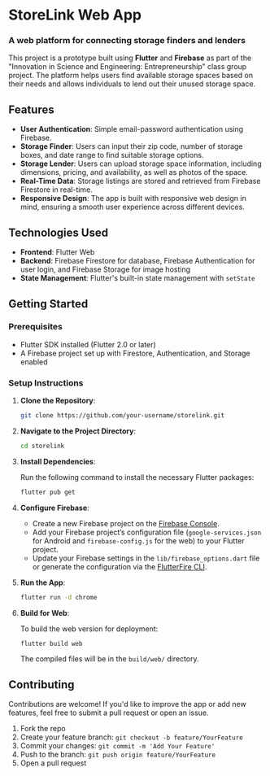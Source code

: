 # StoreLink Web App

### A web platform for connecting storage finders and lenders

This project is a prototype built using **Flutter** and **Firebase** as part of the "Innovation in Science and Engineering: Entrepreneurship" class group project. The platform helps users find available storage spaces based on their needs and allows individuals to lend out their unused storage space.

## Features

- **User Authentication**: Simple email-password authentication using Firebase.
- **Storage Finder**: Users can input their zip code, number of storage boxes, and date range to find suitable storage options.
- **Storage Lender**: Users can upload storage space information, including dimensions, pricing, and availability, as well as photos of the space.
- **Real-Time Data**: Storage listings are stored and retrieved from Firebase Firestore in real-time.
- **Responsive Design**: The app is built with responsive web design in mind, ensuring a smooth user experience across different devices.

## Technologies Used

- **Frontend**: Flutter Web
- **Backend**: Firebase Firestore for database, Firebase Authentication for user login, and Firebase Storage for image hosting
- **State Management**: Flutter's built-in state management with `setState`

## Getting Started

### Prerequisites

- Flutter SDK installed (Flutter 2.0 or later)
- A Firebase project set up with Firestore, Authentication, and Storage enabled

### Setup Instructions

1. **Clone the Repository**:

   ```sh
   git clone https://github.com/your-username/storelink.git
   ```

2. **Navigate to the Project Directory**:

   ```sh
   cd storelink
   ```

3. **Install Dependencies**:

   Run the following command to install the necessary Flutter packages:

   ```sh
   flutter pub get
   ```

4. **Configure Firebase**:

   - Create a new Firebase project on the [Firebase Console](https://console.firebase.google.com/).
   - Add your Firebase project’s configuration file (`google-services.json` for Android and `firebase-config.js` for the web) to your Flutter project.
   - Update your Firebase settings in the `lib/firebase_options.dart` file or generate the configuration via the [FlutterFire CLI](https://firebase.flutter.dev/docs/cli/).

5. **Run the App**:

   ```sh
   flutter run -d chrome
   ```

6. **Build for Web**:

   To build the web version for deployment:

   ```sh
   flutter build web
   ```

   The compiled files will be in the `build/web/` directory.

## Contributing

Contributions are welcome! If you'd like to improve the app or add new features, feel free to submit a pull request or open an issue.

1. Fork the repo
2. Create your feature branch: `git checkout -b feature/YourFeature`
3. Commit your changes: `git commit -m 'Add Your Feature'`
4. Push to the branch: `git push origin feature/YourFeature`
5. Open a pull request
